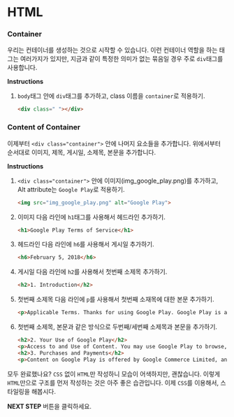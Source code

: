 # HTML
### Container

우리는 컨테이너를 생성하는 것으로 시작할 수 있습니다. 이런 컨테이너 역할을 하는 태그는 여러가지가 있지만, 지금과 같이 특정한 의미가 없는 묶음일 경우 주로 `div`태그를 사용합니다.


**Instructions**
1. `body`태그 안에 `div`태그를 추가하고, class 이름을 `container`로 적용하기.
    ```html
    <div class=" "></div>
    ```



### Content of Container
이제부터 `<div class="container">` 안에 나머지 요소들을 추가합니다. 위에서부터 순서대로 이미지, 제목, 게시일, 소제목, 본문을 추가합니다. 

**Instructions**
1. `<div class="container">` 안에 이미지(img_google_play.png)를 추가하고, Alt attribute는 `Google Play`로 적용하기.

    ```html
    <img src="img_google_play.png" alt="Google Play">
    ```

1. 이미지 다음 라인에 `h1`태그를 사용해서 헤드라인 추가하기.
    ```html
    <h1>Google Play Terms of Service</h1>
    ```

1. 헤드라인 다음 라인에 `h6`를 사용해서 게시일 추가하기.
    ```html
    <h6>February 5, 2018</h6>
    ```

1. 게시일 다음 라인에 `h2`를 사용해서 첫번째 소제목 추가하기.
    ```html
    <h2>1. Introduction</h2>
    ```

1. 첫번째 소제목 다음 라인에 `p`를 사용해서 첫번째 소재목에 대한 본문 추가하기.
    ```html
    <p>Applicable Terms. Thanks for using Google Play. Google Play is a service provided by Google LLC ("Google", "we" or "us"), located at 1600 Amphitheatre Parkway, Mountain View, California 94043, USA. Your use of Google Play and the apps (including Android Instant Apps), games, music, movies, books, magazines, or other digital content or services (referred to as "Content") available through it is subject to these Google Play Terms of Service and the Google Terms of Service ("Google ToS") ( together referred to as the "Terms"). Google Play is a "Service" as described in the Google ToS. If there is any conflict between the Google Play Terms of Service and the Google ToS, the Google Play Terms of Service shall prevail.</p>
    ```

1. 첫번째 소제목, 본문과 같은 방식으로 두번째/세번째 소제목과 본문을 추가하기.
    ```html
    <h2>2. Your Use of Google Play</h2>
    <p>Access to and Use of Content. You may use Google Play to browse, locate, view, stream, or download Content for your mobile, computer, tv, watch, or other supported device ("Device"). To use Google Play, you will need a Device that meets the system and compatibility requirements for the relevant Content, working Internet access, and compatible software. The availability of Content and features will vary between countries and not all Content or features may be available in your country. Some Content may be available to share with family members. Content may be offered by Google or made available by third-parties not affiliated with Google. Google is not responsible for and does not endorse any Content made available through Google Play that originates from a source other than Google.</p>
    <h2>3. Purchases and Payments</h2>
    <p>Content on Google Play is offered by Google Commerce Limited, and when you download, view, use or purchase Content on or using Google Play, you will enter into a separate contract based on these Terms (as applicable) with Google Commerce Limited.</p> 
    ```
    
모두 완료했나요? `CSS` 없이 `HTML`만 작성하니 모습이 어색하지만, 괜찮습니다. 이렇게 `HTML`만으로 구조를 먼저 작성하는 것은 아주 좋은 습관입니다. 이제 `CSS`를 이용해서, 스타일링을 해봅시다.



**NEXT STEP** 버튼을 클릭하세요.